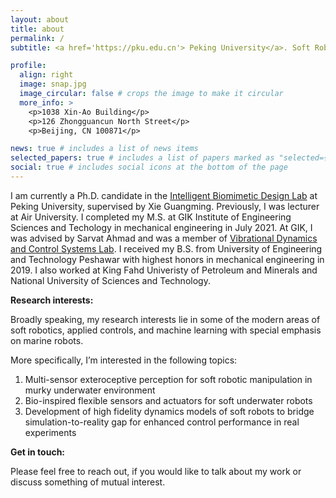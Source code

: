 ```yaml
---
layout: about
title: about
permalink: /
subtitle: <a href='https://pku.edu.cn'> Peking University</a>. Soft Robotics Doctoral Candidate

profile:
  align: right
  image: snap.jpg
  image_circular: false # crops the image to make it circular
  more_info: >
    <p>1038 Xin-Ao Building</p>
    <p>126 Zhongguancun North Street</p>
    <p>Beijing, CN 100871</p>

news: true # includes a list of news items
selected_papers: true # includes a list of papers marked as "selected={true}"
social: true # includes social icons at the bottom of the page
---
```


I am currently a Ph.D. candidate in the [Intelligent Biomimetic Design Lab](https://en.ibdl.pku.edu.cn/) at Peking University, supervised by Xie Guangming. Previously, I was lecturer at Air University. I completed my M.S. at GIK Institute of Engineering Sciences and Techology in mechanical engineering in July 2021. At GIK, I was advised by Sarvat Ahmad and was a member of [Vibrational Dynamics and Control Systems Lab](https://sites.google.com/prod/view/controllabgiki/home). I received my B.S. from University of Engineering and Technology Peshawar with highest honors in mechanical engineering in 2019. I also worked at King Fahd Univeristy of Petroleum and Minerals and National University of Sciences and Technology.

**Research interests:**

Broadly speaking, my research interests lie in some of the modern areas of soft robotics, applied controls, and machine learning with special emphasis on marine robots.

More specifically, I’m interested in the following topics:
1. Multi-sensor exteroceptive perception for soft robotic manipulation in murky underwater environment
2. Bio-inspired flexible sensors and actuators for soft underwater robots
3. Development of high fidelity dynamics models of soft robots to bridge simulation-to-reality gap for enhanced control performance in real experiments

**Get in touch:**

Please feel free to reach out, if you would like to talk about my work or discuss something of mutual interest.
